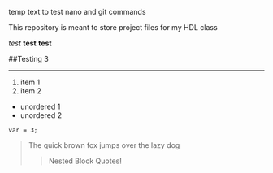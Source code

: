 temp text to test nano and git commands

This repository is meant to store project files for my HDL class

*test* **test** __test__

##Testing 3

---

1. item 1
1. item 2


- unordered 1
- unordered 2

` var = 3; `

> The quick brown fox jumps over the lazy dog
>
>> Nested Block Quotes!


